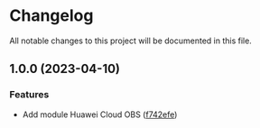 # Changelog

All notable changes to this project will be documented in this file.

## 1.0.0 (2023-04-10)


### Features

* Add module Huawei Cloud OBS ([f742efe](https://github.com/cloud-labs-infra/terraform-huaweicloud-obs/commit/f742efe6026a2557fe3fe82d18949553f4673e6f))
